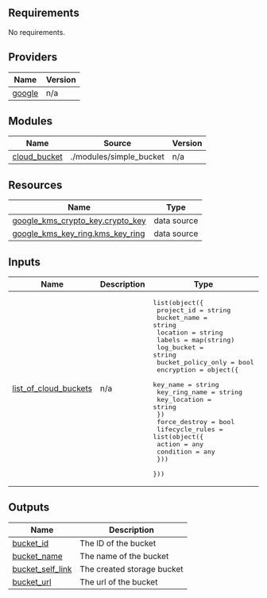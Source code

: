 ## Requirements

No requirements.

## Providers

| Name | Version |
|------|---------|
| <a name="provider_google"></a> [google](#provider\_google) | n/a |

## Modules

| Name | Source | Version |
|------|--------|---------|
| <a name="module_cloud_bucket"></a> [cloud\_bucket](#module\_cloud\_bucket) | ./modules/simple_bucket | n/a |

## Resources

| Name | Type |
|------|------|
| [google_kms_crypto_key.crypto_key](https://registry.terraform.io/providers/hashicorp/google/latest/docs/data-sources/kms_crypto_key) | data source |      
| [google_kms_key_ring.kms_key_ring](https://registry.terraform.io/providers/hashicorp/google/latest/docs/data-sources/kms_key_ring) | data source |        

## Inputs

| Name | Description | Type | Default | Required |
|------|-------------|------|---------|:--------:|
| <a name="input_list_of_cloud_buckets"></a> [list\_of\_cloud\_buckets](#input\_list\_of\_cloud\_buckets) | n/a | <pre>list(object({<br>    project_id         = string<br>    bucket_name        = string<br>    location           = string<br>    labels             = map(string)<br>    log_bucket         = string<br>    bucket_policy_only = bool<br>    encryption = object({<br>      key_name      = string<br>      key_ring_name = string<br>      key_location  = string<br>    })<br>    force_destroy = bool<br>    lifecycle_rules = list(object({<br>      action    = any<br>      condition = any<br>    }))<br>  }))</pre> | `[]` | no |

## Outputs

| Name | Description |
|------|-------------|
| <a name="output_bucket_id"></a> [bucket\_id](#output\_bucket\_id) | The ID of the bucket |
| <a name="output_bucket_name"></a> [bucket\_name](#output\_bucket\_name) | The name of the bucket |
| <a name="output_bucket_self_link"></a> [bucket\_self\_link](#output\_bucket\_self\_link) | The created storage bucket |
| <a name="output_bucket_url"></a> [bucket\_url](#output\_bucket\_url) | The url of the bucket |
